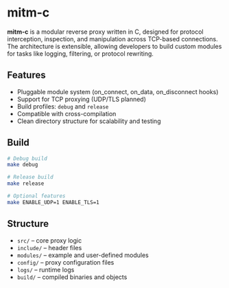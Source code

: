 # mitm-c

**mitm-c** is a modular reverse proxy written in C, designed for protocol interception, inspection, and manipulation across TCP-based connections. The architecture is extensible, allowing developers to build custom modules for tasks like logging, filtering, or protocol rewriting.

## Features

- Pluggable module system (on_connect, on_data, on_disconnect hooks)
- Support for TCP proxying (UDP/TLS planned)
- Build profiles: `debug` and `release`
- Compatible with cross-compilation
- Clean directory structure for scalability and testing

## Build

```bash
# Debug build
make debug

# Release build
make release

# Optional features
make ENABLE_UDP=1 ENABLE_TLS=1
```

## Structure

- `src/` – core proxy logic
- `include/` – header files
- `modules/` – example and user-defined modules
- `config/` – proxy configuration files
- `logs/` – runtime logs
- `build/` – compiled binaries and objects